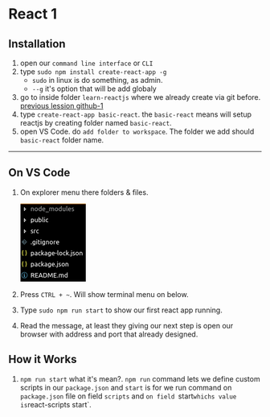 # React 1

## Installation

1. open our `command line interface` or `CLI`
2. type `sudo npm install create-react-app -g`
      * `sudo` in linux is do something, as admin.
      * `--g` it's option that will be add globaly
3. go to inside folder `learn-reactjs` where we already create via git before. [previous lession github-1](./../github-1/README.md)
4. type `create-react-app basic-react`. the `basic-react` means will setup reactjs by creating folder named `basic-react`.
5. open VS Code. do `add folder to workspace`. The folder we add should `basic-react` folder name.

--- 

## On VS Code

1. On explorer menu there folders & files.
    
    ![](./assets/folders_files.png)

2. Press `CTRL + ~`. Will show terminal menu on below.
3. Type `sudo npm run start` to show our first react app running.
4. Read the message, at least they giving our next step is open our browser with address and port that already designed.

## How it Works

1. `npm run start` what it's mean?. 
   `npm run` command lets we define custom scripts in our `package.json` and `start` is for we run command on `package.json` file on field `scripts` and `on field `start` whichs value is `react-scripts start`.


<!-- ### References

- [`create-react-app`](https://npm.im/create-react-app) installer
- ▢ React Component `class` vs stateless component
  - Building blocks of React, `react`, `react-dom`
  - Import modules or another components
  - JSX `className` vs HTML `class`
  - `state`, `setState`, `getState`
    - initial state vs changed state
  - `props`, `propTypes`, and `defaultProps`
- ▢ React State
  - Passing state to child component
- ▢ React Props
  - Get props from parent component
- ▢ React Render
  - Display `state`/`props`/`variable` inside `render` function
  - Handle `undefined` or unstructured variable with condtional `if`/`||`
  - Conditional rendering
  - Looped rendering using `map`/`filter`
- ▢ React Method
  - `.bind(this)` in constructor
- ▢ React Toolkit
  - Component and virtual DOM
  - Editor Packages: `react`, `jsx`
  - Browser Extensions: React DevTools
- ▢ React Trivia
  - Complete lifecycle of a component
  - Element naming
  - Class-based components
  - Stateless functional components
  - Component-based development
  - Parent and child relationship between components

---

## React JSX

JSX commonly looks like this. It looks like combining HTML inside JavaScript. But in reality, they're just an alternative way to write JavaScript functions.

in JSX:

```js
return (
  <div>
    <h1 className="app-title">App Name</h1>
    <p>{todoList}</p>
  </div>
)
```

---

`create-react-app` project structure:

```sh
.
├── node_modules
├── package.json
├── public
│   ├── favicon.ico
│   ├── index.html
│   └── manifest.json
├── README.md
├── src
│   ├── App.css
│   ├── App.js
│   ├── App.test.js
│   ├── index.css
│   ├── index.js
│   ├── logo.svg
│   └── registerServiceWorker.js
└── yarn.lock
```

Take a look in the `package.json`.

```json
"scripts": {
  "start": "react-scripts start",
  "build": "react-scripts build",
  "test": "react-scripts test --env=jsdom",
  "eject": "react-scripts eject"
}
```

The `react-scripts` in the installer here actually contains:

- webpack module bundler
- Babel JavaScript transpiler

So in the beginning, we don't have to worry to config those, in order to just learn React essentials.

### References

- [`create-react-app`](https://npm.im/create-react-app) installer
- [webpack](https://webpack.js.org)
- [`babel` plugin: `transform-react-jsx`](https://babeljs.io/docs/plugins/transform-react-jsx)

---

## React Components

Building blocks of React:

`react` and `react-dom` are separated modules that we usually use for the web version of React app.

Therefore, if there's other UI library that want to be used with React outside of web browser and DOM, we can use other modules such as `react-native`, `react-native-web`, or `react-vr`.

### References

- [`react`](https://npm.im/react)
- [`react-dom`](https://npm.im/react-dom)
- [`react-native`](https://npm.im/react-native)
- [`react-native-web`](https://npm.im/react-native-web)
- [`react-vr`](https://npm.im/react-vr)

---

## React Lifecycle

React has some important lifecycles that determine the condition when the app is running:

- `componentWillMount`
- `render`
- `componentDidMount`

---

## React Data

Import modules or another components

JSX `className` vs HTML `class`

`state`, `setState`, `getState`

initial state (`this.state`) vs changed state (`this.setState()`)

`props`, `propTypes`, and `defaultProps`

`props` can be accessed in the children component like so:

```jsx
<div index={props.index}>{props.children}</div>
```

## React State

Passing state to child component

---

## React Props

Props as a static data medium that passed in from component to component.

We can get `props` from parent component then use it in child component as `props` or `props.children`

---

## React Render

Display `state`/`props`/`variable` inside `render` function

Handle `undefined` or unstructured variable with condtional `if`/`||`

Conditional rendering

Looped rendering using `map`/`filter`

---

## React Stateless Component

React component can use modern `class` or just a `function` (stateless component).

---

## React Method

Custom method and `.bind(this)` in constructor.

```jsx
class Name extends React.Component {
  constructor(props) {
    super(props)

    this.actionName = this.actionName.bind(this)
  }

  actionName() {
    console.log("Action!")
  }

  render() {
    return <div onClick={this.actionName}>Box</div>
  }
}
```

If we want to use a parameter in the method, don't call it directly.

```jsx
/* do this */
;<div
  onClick={() => {
    this.actionName(param)
  }}
/>

/* not this */
;<div onClick={this.actionName(param)} />
```

--- -->

<!-- ## React Toolkit

Browser Extensions:

- [React Developer Tools](https://github.com/facebook/react-devtools)
  - [React Developer Tools Chrome Extension](https://chrome.google.com/webstore/detail/react-developer-tools/fmkadmapgofadopljbjfkapdkoienihi)
- [React Sight - Live view of the component hierarchy tree of your React application](https://github.com/React-Sight/React-Sight)
  - [React Sight Chrome Extension](https://chrome.google.com/webstore/detail/react-sight/aalppolilappfakpmdfdkpppdnhpgifn)

---

## React Trivia

Component-based design and development.

Each component has a [complete lifecycle](https://reactjs.org/docs/react-component.html) we can use. Complete guide is in [Component Lifecycle Simulators](https://reactarmory.com/guides/lifecycle-simulators)

Element and component naming in React should follow `TitleCase` convention instead of `camelCase` or `lowercase` only. So we should use `ComponentName.js` and `class ComponentName {}`

Class-based components vs Stateless functional components.

Parent and child relationship between components.

Build system with Webpack.

Transpilation with Babel.

--- -->

<!-- ## Glossary

- JSX — Allows us to write HTML like syntax which gets transformed to lightweightJavaScript objects.
- Virtual DOM — A JavaScript representation of the actual DOM.
- `React.Component` — The way in which you create a new component.
- `render` (method) — Describes what the UI will look like for the particular component.
- `ReactDOM.render` — Renders a React component to a DOM node.
- `state` — The internal data store (object) of a component.
- `constructor` (`this.state`) - The way in which you establish the initial state of a component.
- `setState` — A helper method used for updating the state of a component and re-rendering the UI
- `props` — The data which is passed to the child component from the parent component.
- `propTypes` — Allows you to control the presence, or types of certain props passed to the child component.
- `defaultProps` — Allows you to set default props for your component. -->

<!-- ### Component LifeCycle

- `componentWillMount` — Fired before the component mounted/rendered
- `render` - Fired when the actual UI mounted/rendered/changed
- `componentDidMount` — Fired after the component mounted
- `componentWillUnmount` — Fired before the component will unmount
- `getDerivedStateFromProps` - Fired when the component mounts and whenever the props change. Used to update the state of a component when its props change -->

<!-- ### Event Handling with Custom Method

- `onClick`
- `onSubmit`
- `onChange`

When using onEventHandler like those, keep in mind if you want to use the method with a parameter or not. The usage are a bit different.

Wihout parameter, we don't call the function directly:

```js
<button onClick={this.actionName} />
```

With parameter, we call the function directly so we need to wrap it inside a function:

```js
<button
  onClick={() => {
    this.actionName(param)
  }}
/>
``` -->